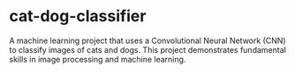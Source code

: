 # cat-dog-classifier
A machine learning project that uses a Convolutional Neural Network (CNN) to classify images of cats and dogs. This project demonstrates fundamental skills in image processing and machine learning.

